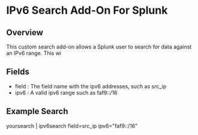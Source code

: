 # IPv6 Search Add-On For Splunk
## Overview
This custom search add-on allows a Splunk user to search for data against an IPv6 range.  This wi

## Fields
- field : The field name with the ipv6 addresses, such as src_ip
- ipv6 : A valid ipv6 range such as faf9::/16
## Example Search
yoursearch | ipv6search field=src_ip ipv6="faf9::/16"

